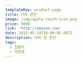 ```yaml
---
templateKey: product-page
title: 커피 한잔
image: /img/apple-touch-icon.png
price: 5000
link: 'http://amazon.com'
date: 2019-05-19T10:00:05.687Z
description: 커피 걍 한잔
tags:
  - 집들이
  - 자취생
---
```


